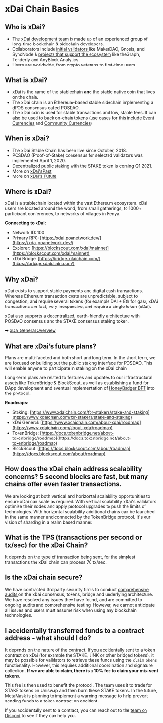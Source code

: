 # xDai Chain Basics

## Who is xDai?

* The [xDai development team](https://www.xdaichain.com/media/xdai-dev-team) is made up of an experienced group of long-time blockchain & sidechain developers. 
* Collaborators include [initial validators ](../../for-validators/about-xdai-validators/original-xdai-validators/)like MakerDAO, Gnosis, and SyncNode & [projects that support the ecosystem](../../for-developers/developer-resources/#dapp-management-and-developer-tools) like theGraph, Tenderly and AnyBlock Analytics. 
* Users are worldwide, from crypto veterans to first-time users.

## What is xDai?

* xDai is the name of the stablechain **and** the stable native coin that lives on the chain. 
* The xDai chain is an Ethereum-based stable sidechain implementing a dPOS consensus called POSDAO. 
* The xDai coin is used for stable transactions and low, stable fees. It can also be used to back on-chain tokens \(use cases for this include [Event Currencies](../use-cases/cryptocurrency-for-events-and-conferences/) and [Community Currencies](../use-cases/community-currencies.md)\)

## When is xDai?

* The xDai Stable Chain has been live since October, 2018. 
* POSDAO \(Proof-of-Stake\) consensus for selected validators was implemented April 1, 2020. 
* Decentralized public staking with the STAKE token is coming Q1 2021.
* More on [xDai'sPast](https://forum.poa.network/t/xdai-the-birth-of-the-stable-chain/2812)
* More on [xDai's Future](../roadmap/)

## Where is xDai?

xDai is a stablechain located within the vast Ethereum ecosystem. xDai users are located around the world, from small gatherings, to 1000+ participant conferences, to networks of villages in Kenya.

**Connecting to xDai:**

* Network ID: 100 
* Primary RPC:  [https://xdai.poanetwork.dev/](https://xdai.poanetwork.dev/)
* Explorer: [https://blockscout.com/xdai/mainnet](https://blockscout.com/xdai/mainnet)
* xDai Bridge: [https://bridge.xdaichain.com/](https://bridge.xdaichain.com/)

## Why xDai?

xDai exists to support stable payments and digital cash transactions. Whereas Ethereum transaction costs are unpredictable, subject to congestion, and require several tokens \(for example DAI + Eth for gas\), xDAi transactions are fast, very inexpensive, and require a single token \(xDai\).

xDai also supports a decentralized, earth-friendly architecture with POSDAO consensus and the STAKE consensus staking token.

➡ [xDai General Overview](../news-and-information/media-articles/xdai-chain-basic-overview-presentation.md)

## **What are xDai’s future plans?**

Plans are multi-faceted and both short and long term. In the short term, we are focused on building out the public staking interface for POSDAO. This will enable anyone to participate in staking on the xDai chain.

Long-term plans are related to features and updates to our infrastructural assets like TokenBridge & BlockScout, as well as establishing a fund for DApp development and eventual implementation of [HoneyBadger BFT](../../for-validators/consensus/honeybadger-bft-consensus/) into the protocol.

**Roadmaps:**

* Staking: [https://www.xdaichain.com/for-stakers/stake-and-staking](https://www.xdaichain.com/for-stakers/stake-and-staking) 
* xDai General: [https://www.xdaichain.com/about-xdai/roadmap](https://www.xdaichain.com/about-xdai/roadmap)  
* TokenBridge:  [https://docs.tokenbridge.net/about-tokenbridge/roadmap](https://docs.tokenbridge.net/about-tokenbridge/roadmap) 
* BlockScout: [https://docs.blockscout.com/about/roadmap](https://docs.blockscout.com/about/roadmap)

## How does the xDai chain address scalability concerns? 5 second blocks are fast, but many chains offer even faster transactions.

We are looking at both vertical and horizontal scalability opportunities to ensure xDai can scale as required. With vertical scalability xDai's validators optimize their nodes and apply protocol upgrades to push the limits of technologies. With horizontal scalability additional chains can be launched in the same manner and connected by the TokenBridge protocol. It's our vision of sharding in a realm based manner.

## What is the TPS \(transactions per second or tx/sec\) for the xDai Chain?

It depends on the type of transaction being sent, for the simplest transactions the xDai chain can process 70 tx/sec.

## Is the xDai chain secure?

We have contracted 3rd party security firms to conduct [comprehensive audits ](../../for-developers/security-audits.md)on the xDai consensus, tokens, bridge and underlying architecture. We have resolved any issues they have found, and are committed to ongoing audits and comprehensive testing. However, we cannot anticipate all issues and users must assume risk when using any blockchain technologies.

## I accidentally transferred funds to a contract address - what should I do?

It depends on the nature of the contract. If you accidentally sent to a token contract on xDai \(for example the [STAKE,](https://blockscout.com/xdai/mainnet/tokens/0xb7D311E2Eb55F2f68a9440da38e7989210b9A05e/token-transfers) [LINK ](https://blockscout.com/xdai/mainnet/tokens/0xE2e73A1c69ecF83F464EFCE6A5be353a37cA09b2/token-transfers)or other bridged tokens\), it may be possible for validators to retrieve these funds using the `claimTokens` functionality. However, this requires additional coordination and signature collection. **If we are able to claim, there is a 10% fee to claim your mis-sent tokens**.

This fee is then used to benefit the protocol. The team uses it to trade for STAKE tokens on Uniswap and then burn these STAKE tokens. In the future, MetaMask is planning to implement a warning message to help prevent sending funds to a token contract on accident. 

If you accidentally sent to a contract, you can reach out to the [team on Discord](https://discord.gg/mPJ9zkq) to see if they can help you.

